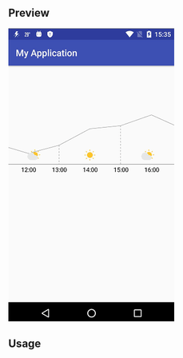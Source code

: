 ## Preview
![image](https://github.com/1325679717/PolylineView/blob/master/gif/polyline.gif) 
## Usage
